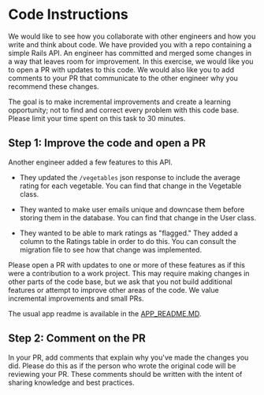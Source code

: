 # Code Instructions

We would like to see how you collaborate with other engineers and how you write and think about code. We have provided you with a repo containing a simple Rails API. An engineer has committed and merged some changes in a way that leaves room for improvement. In this exercise, we would like you to open a PR with updates to this code. We would also like you to add comments to your PR that communicate to the other engineer why you recommend these changes.

The goal is to make incremental improvements and create a learning opportunity; not to find and correct every problem with this code base. Please limit your time spent on this task to 30 minutes.

## Step 1: Improve the code and open a PR

Another engineer added a few features to this API.

* They updated the `/vegetables` json response to include the average rating for each vegetable. You can find that change in the Vegetable class.

* They wanted to make user emails unique and downcase them before storing them in the database. You can find that change in the User class.

* They wanted to be able to mark ratings as "flagged." They added a column to the Ratings table in order to do this. You can consult the migration file to see how that change was implemented.

Please open a PR with updates to one or more of these features as if this were a contribution to a work project. This may require making changes in other parts of the code base, but we ask that you not build additional features or attempt to improve other areas of the code. We value incremental improvements and small PRs.

The usual app readme is available in the [APP_README.MD](APP_README.md).

## Step 2: Comment on the PR

In your PR, add comments that explain why you've made the changes you did. Please do this as if the person who wrote the original code will be reviewing your PR. These comments should be written with the intent of sharing knowledge and best practices.
